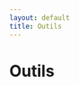 ```yaml
---
layout: default
title: Outils
---
```


<div class="post">
	<h1 class="pageTitle">Outils</h1>



</div>